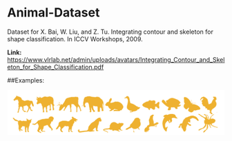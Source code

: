 # Animal-Dataset
Dataset for X. Bai, W. Liu, and Z. Tu. Integrating contour and skeleton for shape classification. In ICCV Workshops, 2009.

**Link:** https://www.vlrlab.net/admin/uploads/avatars/Integrating_Contour_and_Skeleton_for_Shape_Classification.pdf

##Examples:

<img src="proyecto_k.png" width="800">
